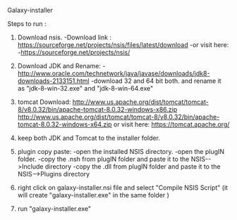  Galaxy-installer
 
 Steps to run :
 
1. Download  nsis.
-Download link  : https://sourceforge.net/projects/nsis/files/latest/download
-or visit here:
-https://sourceforge.net/projects/nsis/


2. Download JDK  and Rename:
-http://www.oracle.com/technetwork/java/javase/downloads/jdk8-downloads-2133151.html
-download 32 and 64 bit both. and rename it as "jdk-8-win-32.exe" and "jdk-8-win-64.exe"


3. tomcat Download:
http://www.us.apache.org/dist/tomcat/tomcat-8/v8.0.32/bin/apache-tomcat-8.0.32-windows-x86.zip
http://www.us.apache.org/dist/tomcat/tomcat-8/v8.0.32/bin/apache-tomcat-8.0.32-windows-x64.zip
or visit here:
https://tomcat.apache.org/

4. keep both JDK and Tomcat to the installer folder.

5. plugin copy paste:
-open the installed NSIS directory.
-open the plugIN folder.
-copy the .nsh from plugIN folder and paste it to the NSIS-->Include directory
-copy the .dll from plugIN folder and paste it to the NSIS-->Plugins directory

6. right click on galaxy-installer.nsi file and select "Compile NSIS Script" (it will create "galaxy-installer.exe" in the same folder ) 

7. run "galaxy-installer.exe"
